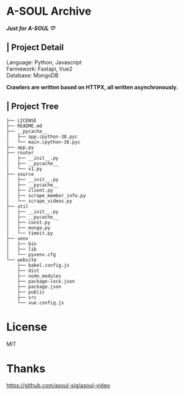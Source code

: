 # A-SOUL Archive

**_Just for A-SOUL ♡_**

## **|** **Project Detail**

Language: Python, Javascript  
Farmework: Fastapi, Vue2  
Database: MongoDB

**Crawlers are written based on HTTPX, all written asynchronously.**

## **|** **Project Tree**

```
├── LICENSE
├── README.md
├── __pycache__
│   ├── app.cpython-38.pyc
│   └── main.cpython-38.pyc
├── app.py
├── router
│   ├── __init__.py
│   ├── __pycache__
│   └── v1.py
├── source
│   ├── __init__.py
│   ├── __pycache__
│   ├── client.py
│   ├── scrape_member_info.py
│   └── scrape_videos.py
├── util
│   ├── __init__.py
│   ├── __pycache__
│   ├── const.py
│   ├── mongo.py
│   └── timeit.py
├── venv
│   ├── bin
│   ├── lib
│   └── pyvenv.cfg
└── website
    ├── babel.config.js
    ├── dist
    ├── node_modules
    ├── package-lock.json
    ├── package.json
    ├── public
    ├── src
    └── vue.config.js
```

# **License**

MIT

# **Thanks**

https://github.com/asoul-sig/asoul-video
